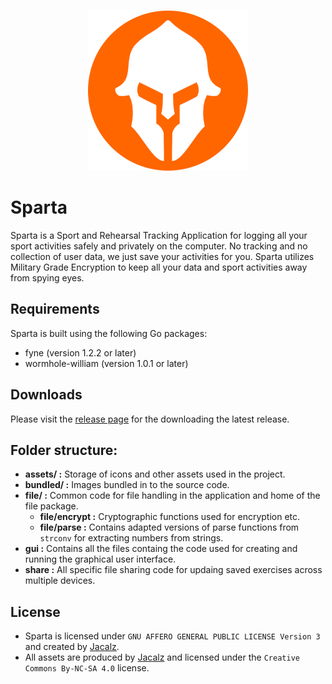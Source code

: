 <p align="center">
  <br /><img
    src="assets/icon-256.png"
    alt="Sparta – Sport and Rehearsal Tracking Application"
  />
</p>

# Sparta

Sparta is a Sport and Rehearsal Tracking Application for logging all your sport activities safely and privately on the computer. No tracking and no collection of user data, we just save your activities for you. Sparta utilizes Military Grade Encryption to keep all your data and sport activities away from spying eyes.

## Requirements

Sparta is built using the following Go packages:

- fyne (version 1.2.2 or later)
- wormhole-william (version 1.0.1 or later)

## Downloads

Please visit the [release page](https://github.com/Jacalz/sparta/releases) for the downloading the latest release.

## Folder structure:
- **assets/ :** Storage of icons and other assets used in the project.
- **bundled/ :** Images bundled in to the source code.
- **file/ :** Common code for file handling in the application and home of the file package.
  - **file/encrypt :** Cryptographic functions used for encryption etc.
  - **file/parse :** Contains adapted versions of parse functions from `strconv` for extracting numbers from strings.
- **gui :** Contains all the files containg the code used for creating and running the graphical user interface.
- **share :** All specific file sharing code for updaing saved exercises across multiple devices.
  
## License
- Sparta is licensed under `GNU AFFERO GENERAL PUBLIC LICENSE Version 3` and created by [Jacalz](https://github.com/jacalz).
- All assets are produced by [Jacalz](https://github.com/jacalz) and licensed under the `Creative Commons By-NC-SA 4.0` license.
